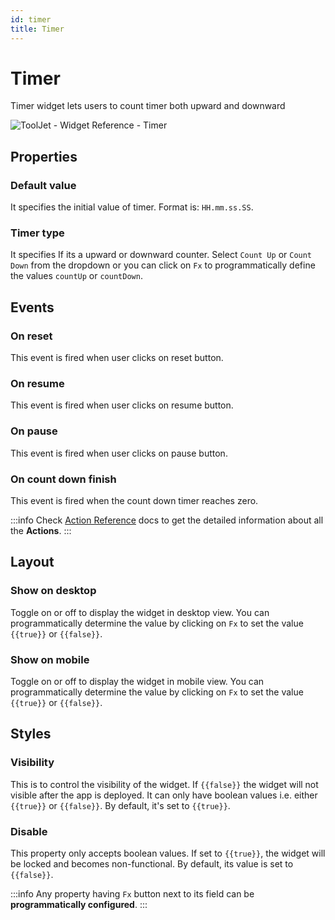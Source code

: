 ```yaml
---
id: timer
title: Timer
---
```

# Timer

Timer widget lets users to count timer both upward and downward

<div style={{textAlign: 'center'}}>

![ToolJet - Widget Reference - Timer](/img/widgets/timer/timer.png)

</div>

## Properties

### Default value

It specifies the initial value of timer. Format is: `HH.mm.ss.SS`.

### Timer type

It specifies If its a upward or downward counter. Select `Count Up` or `Count Down` from the dropdown or you can click on `Fx` to programmatically define the values `countUp` or `countDown`.

## Events

### On reset
This event is fired when user clicks on reset button.
### On resume
This event is fired when user clicks on resume button.
### On pause
This event is fired when user clicks on pause button.
### On count down finish
This event is fired when the count down timer reaches zero.

:::info
Check [Action Reference](/docs/actions/show-alert) docs to get the detailed information about all the **Actions**.
:::

## Layout

### Show on desktop

Toggle on or off to display the widget in desktop view. You can programmatically determine the value by clicking on `Fx` to set the value `{{true}}` or `{{false}}`.
### Show on mobile

Toggle on or off to display the widget in mobile view. You can programmatically determine the value by clicking on `Fx` to set the value `{{true}}` or `{{false}}`.

## Styles

### Visibility

This is to control the visibility of the widget. If `{{false}}` the widget will not visible after the app is deployed. It can only have boolean values i.e. either `{{true}}` or `{{false}}`. By default, it's set to `{{true}}`.
### Disable

This property only accepts boolean values. If set to `{{true}}`, the widget will be locked and becomes non-functional. By default, its value is set to `{{false}}`.

:::info
Any property having `Fx` button next to its field can be **programmatically configured**.
:::
